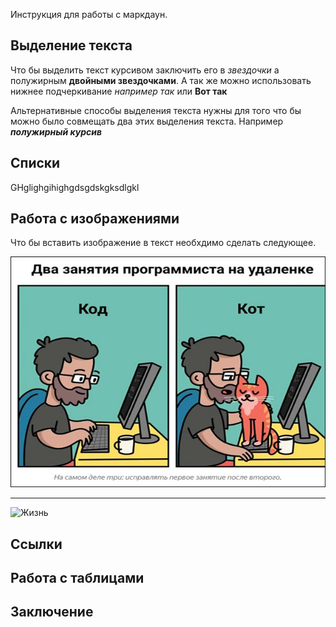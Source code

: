 Инструкция для работы с маркдаун.

## Выделение текста

Что бы выделить текст курсивом заключить его в *звездочки* а полужирным **двойными звездочками**. А так же можно использовать нижнее подчеркивание _например так_ или __Вот так__

Альтернативные способы выделения текста нужны для того что бы можно было совмещать два этих выделения текста. Например _**полужирный курсив**_

## Списки
GHglighgihighgdsgdskgksdlgkl
## Работа с изображениями

Что бы вставить изображение в текст необхдимо сделать следующее.

![Одна буква и код не код](Cat.jpeg)

***

![Жизнь](Life.jpg)

## Ссылки

## Работа с таблицами

## Заключение